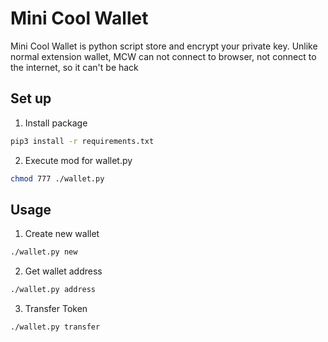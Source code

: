 # Mini Cool Wallet
Mini Cool Wallet is python script store and encrypt your private key. Unlike normal extension wallet, MCW can not connect to browser, not connect to the internet, so it can't be hack

## Set up
1. Install package
```sh
pip3 install -r requirements.txt

```

2. Execute mod for wallet.py
```sh
chmod 777 ./wallet.py
```

## Usage
1. Create new wallet
```sh
./wallet.py new
```

2. Get wallet address
```sh
./wallet.py address
```

3. Transfer Token
```sh
./wallet.py transfer
```
